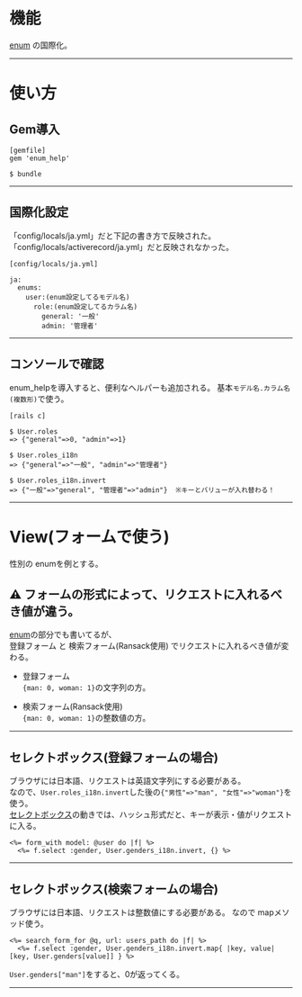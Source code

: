 # 機能
[enum](https://github.com/Tarara33/TIL/blob/main/Rails/Model/%E3%83%A1%E3%83%A2/enum.md) の国際化。
***

# 使い方
## Gem導入
~~~
[gemfile]
gem 'enum_help'

$ bundle
~~~
***

## 国際化設定
「config/locals/ja.yml」だと下記の書き方で反映された。  
「config/locals/activerecord/ja.yml」だと反映されなかった。
~~~
[config/locals/ja.yml]

ja:
  enums:
    user:(enum設定してるモデル名)
      role:(enum設定してるカラム名)
        general: '一般'
        admin: '管理者'
~~~
***

## コンソールで確認
enum_helpを導入すると、便利なヘルパーも追加される。
基本`モデル名.カラム名(複数形)`で使う。  
~~~
[rails c]

$ User.roles
=> {"general"=>0, "admin"=>1}

$ User.roles_i18n
=> {"general"=>"一般", "admin"=>"管理者"}

$ User.roles_i18n.invert
=> {"一般"=>"general", "管理者"=>"admin"}  ※キーとバリューが入れ替わる！
~~~
***

# View(フォームで使う)
性別の enumを例とする。

## ⚠️ フォームの形式によって、リクエストに入れるべき値が違う。
[enum](https://github.com/Tarara33/TIL/blob/main/Rails/Model/%E3%83%A1%E3%83%A2/enum.md)の部分でも書いてるが、  
登録フォーム と 検索フォーム(Ransack使用) でリクエストに入れるべき値が変わる。  

- 登録フォーム  
`{man: 0, woman: 1}`の文字列の方。
  
- 検索フォーム(Ransack使用)     
`{man: 0, woman: 1}`の整数値の方。
***
  
## セレクトボックス(登録フォームの場合)
ブラウザには日本語、リクエストは英語文字列にする必要がある。  
なので、`User.roles_i18n.invert`した後の`{"男性"=>"man", "女性"=>"woman"}`を使う。  
[セレクトボックス](https://github.com/Tarara33/TIL/blob/main/Rails/%E6%A9%9F%E8%83%BD/%E3%82%BB%E3%83%AC%E3%82%AF%E3%83%88%E3%83%9C%E3%83%83%E3%82%AF%E3%82%B9.md)の動きでは、ハッシュ形式だと、キーが表示・値がリクエストに入る。
~~~
<%= form_with model: @user do |f| %>
  <%= f.select :gender, User.genders_i18n.invert, {} %>
~~~
***

## セレクトボックス(検索フォームの場合)
ブラウザには日本語、リクエストは整数値にする必要がある。 
なので mapメソッド使う。
~~~
<%= search_form_for @q, url: users_path do |f| %>
  <%= f.select :gender, User.genders_i18n.invert.map{ |key, value| [key, User.genders[value]] } %>
~~~
`User.genders["man"]`をすると、0が返ってくる。
***
